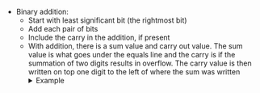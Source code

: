 <ul>
  <li>
    <a>Binary addition:</a>
    <ul>
      <li>
        <a>Start with least significant bit (the rightmost bit)</a>
      </li>
      <li>
        <a>Add each pair of bits</a>
      </li>
      <li>
        <a>Include the carry in the addition, if present</a>
      </li> 
      <li>
        <a>With addition, there is a sum value and carry out value. The sum value is what goes under the equals line and the carry is if the summation of two digits results in overflow. The carry value is then written on top one digit to the left of where the sum was written</a>
      </li>
        <details>
        <summary>Example</summary>
          <pre>
            <code>

| | | | | | | | | | 
| :---: | :---: | :---: | :---: | :---: | :---: | :---: | :---: | :---: |
| carry | | 1 | 1 | 1 | 1 |  |  |  |
| | 0 | 0 | 1 | 1 | 0 | 1 | 1 | 0 |
| + | 0 | 0 | 0 | 1 | 1 | 1 | 0 | 1 |
| **result:** |  **0** | **1** | **0** | **1** | **0** | **0** | **1** | **1** |  
          </code>
        </pre>   
      </details>
    <a>Binary subtraction:</a>
